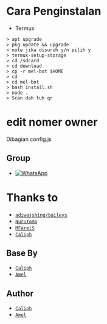 # Cara Penginstalan

* Termux
```
> apt upgrade 
> pkg update && upgrade
> note jika disuruh y/n pilih y
> termux-setup-storage
> cd /sdcard
> cd download
> cp -r mel-bot $HOME
> cd
> cd mel-bot
> bash install.sh
> node .
> Scan dah tuh qr 
```
# edit nomer owner
Dibagian config.js
## Group
* <a href="https://clph.pw/gcwa"><img alt="WhatsApp" src="https://img.shields.io/badge/WhatsApp%20Group-25D366?style=for-the-badge&logo=whatsapp&logoColor=white"/></a>
# Thanks to
* [`adiwajshing/baileys`](https://github.com/adiwajshing/baileys)
* [`Nurutomo`](https://github.com/nurutomo)
* [`MFarelS`](https://github.com/mfarels)
* [`Caliph`](https://github.com/caliph91)

## Base By
* [`Caliph`](https://github.com/caliph91/bot-whatsapp)
* [`Amel`](https://github.com/xmell91/mel-bot)

## Author 
* [`Caliph`](https://github.com/caliph91)
* [`Amel`](https://github.com/xmell91)
